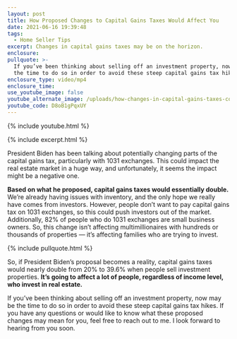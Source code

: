 ```yaml
---
layout: post
title: How Proposed Changes to Capital Gains Taxes Would Affect You
date: 2021-06-16 19:39:48
tags:
  - Home Seller Tips
excerpt: Changes in capital gains taxes may be on the horizon.
enclosure:
pullquote: >-
  If you’ve been thinking about selling off an investment property, now may be
  the time to do so in order to avoid these steep capital gains tax hikes.
enclosure_type: video/mp4
enclosure_time:
use_youtube_image: false
youtube_alternate_image: /uploads/how-changes-in-capital-gains-taxes-could-impact-you-yt.jpg
youtube_code: D8oB1gPqxUY
---
```

{% include youtube.html %}

{% include excerpt.html %}

President Biden has been talking about potentially changing parts of the capital gains tax, particularly with 1031 exchanges. This could impact the real estate market in a huge way, and unfortunately, it seems the impact might be a negative one.

**Based on what he proposed, capital gains taxes would essentially double.** We’re already having issues with inventory, and the only hope we really have comes from investors. However, people don’t want to pay capital gains tax on 1031 exchanges, so this could push investors out of the market. Additionally, 82% of people who do 1031 exchanges are small business owners. So, this change isn’t affecting multimillionaires with hundreds or thousands of properties — it’s affecting families who are trying to invest.

{% include pullquote.html %}

So, if President Biden’s proposal becomes a reality, capital gains taxes would nearly double from 20% to 39.6% when people sell investment properties. **It’s going to affect a lot of people, regardless of income level, who invest in real estate.**

If you’ve been thinking about selling off an investment property, now may be the time to do so in order to avoid these steep capital gains tax hikes. If you have any questions or would like to know what these proposed changes may mean for you, feel free to reach out to me. I look forward to hearing from you soon.

